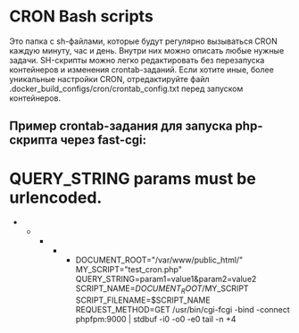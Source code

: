 # CRON Bash scripts
Это папка с sh-файлами, которые будут регулярно вызываться CRON каждую минуту, час и день.
Внутри них можно описать любые нужные задачи.
SH-скрипты можно легко редактировать без перезапуска контейнеров и изменения crontab-заданий.
Если хотите иные, более уникальные настройки CRON, отредактируйте файл .docker_build_configs/cron/crontab_config.txt перед запуском контейнеров.

## Пример crontab-задания для запуска php-скрипта через fast-cgi:
# QUERY_STRING params must be urlencoded.
* * * * * DOCUMENT_ROOT="/var/www/public_html/" MY_SCRIPT="test_cron.php" QUERY_STRING=param1=value1\&param2=value2 SCRIPT_NAME=$DOCUMENT_ROOT/$MY_SCRIPT SCRIPT_FILENAME=$SCRIPT_NAME REQUEST_METHOD=GET /usr/bin/cgi-fcgi -bind -connect phpfpm:9000 | stdbuf -i0 -o0 -e0 tail -n +4
